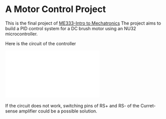 # A Motor Control Project

This is the final project of [ME333-Intro to Mechatronics](http://www.mccormick.northwestern.edu/mechanical/courses/descriptions/333-introduction-to-mechatronics.html)
The project aims to build a PID control system for a DC brush motor using an NU32 microcontroller.

Here is the circuit of the controller

![Circuit](circuit_graph.pdf)

If the circuit does not work, switching pins of RS+ and RS- of
the Curret-sense amplifier could be a possible solution.
